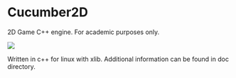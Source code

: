 # Cucumber2D
2D Game C++ engine. For academic purposes only.

<img src="http://bembu.com/wp-content/uploads/2014/12/cucumber.jpg"/>

Written in c++ for linux with xlib. Additional information can be found in doc directory.
